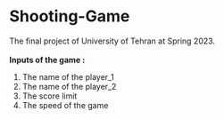 # Shooting-Game
The final project of University of Tehran at Spring 2023.</br></br>
<b>Inputs of the game :</b>
1. The name of the player_1</br>
2. The name of the player_2</br>
3. The score limit</br>
4. The speed of the game</br>
